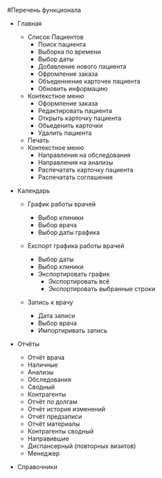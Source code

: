 #Перечень функционала

- Главная
  - Список Пациентов
    - Поиск пациента
    - Выборка по времени
    - Выбор даты  
    - Добавление нового пациента
    - Офромление заказа
    - Объеденнение карточек пациента
    - Обновить информацию
   - Контекстное меню
     - Оформление заказа
     - Редактировать пациента 
     - Открыть карточку пациента
     - Обьеденить карточки
     - Удалить пациента
    - Печать
   - Контекстное меню
      - Направления на обследования
      - Направления на анализы
      - Распечатать карточку пациента 
      - Распечатать соглашения 
      
- Календарь
      
    - График работы врачей
       - Выбор клиники
       - Выбор врача
       - Выбор даты графика 
    - Експорт графика работы врачей 
       - Выбор даты 
       - Выбор клиники 
       - Экспортировать график
            - Экспортировать всё
            - Экспортировать выбранные строки
          
     - Запись к врачу
        - Дата записи 
        - Выбор врача
        - Импортиривать запись

- Отчёты 
      
    - Отчёт врача 
    - Наличные
    - Анализы
    - Обследования 
    - Сводный 
    - Контрагенты 
    - Отчёт по долгам
    - Отчёт история изменений 
    - Отчёт предзаписи
    - Отчёт материалы 
    - Контрагенты сводный 
    - Направившие 
    - Диспансерный (повторных визитов)
    - Менеджер

- Справочники 





  



 


 
